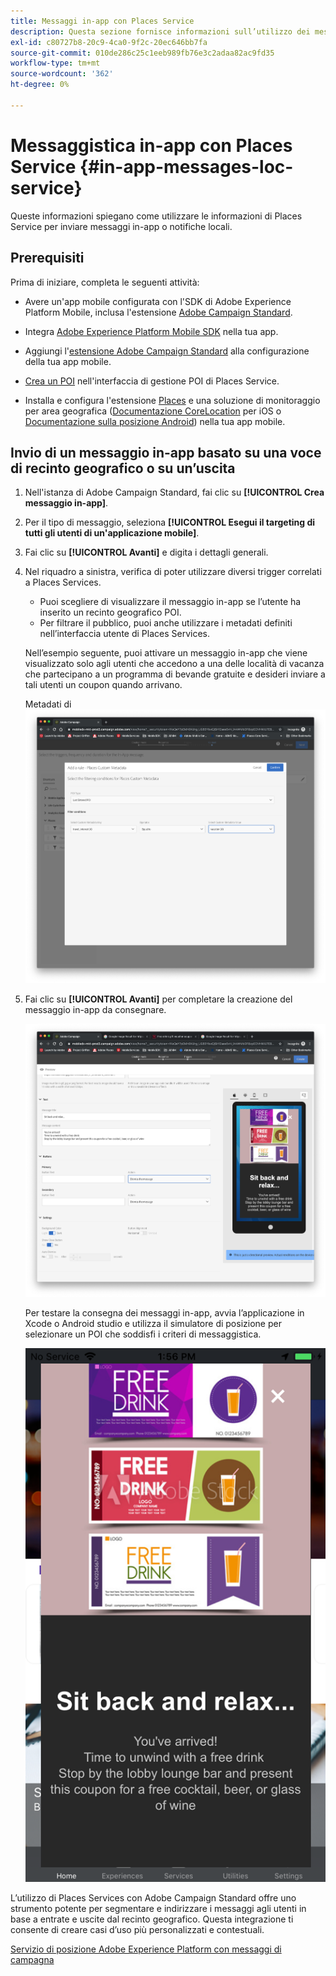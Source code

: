 ```yaml
---
title: Messaggi in-app con Places Service
description: Questa sezione fornisce informazioni sull’utilizzo dei messaggi push in Campaign Standard con i messaggi in-app in Campaign Standard.
exl-id: c80727b8-20c9-4ca0-9f2c-20ec646bb7fa
source-git-commit: 010de286c25c1eeb989fb76e3c2adaa82ac9fd35
workflow-type: tm+mt
source-wordcount: '362'
ht-degree: 0%

---
```


# Messaggistica in-app con Places Service {#in-app-messages-loc-service}

Queste informazioni spiegano come utilizzare le informazioni di Places Service per inviare messaggi in-app o notifiche locali.

## Prerequisiti

Prima di iniziare, completa le seguenti attività:

* Avere un&#39;app mobile configurata con l&#39;SDK di Adobe Experience Platform Mobile, inclusa l&#39;estensione [Adobe Campaign Standard](https://aep-sdks.gitbook.io/docs/using-mobile-extensions/adobe-campaign-standard).

* Integra [Adobe Experience Platform Mobile SDK](https://aep-sdks.gitbook.io/docs/getting-started/get-the-sdk) nella tua app.
* Aggiungi l&#39;[estensione Adobe Campaign Standard](https://aep-sdks.gitbook.io/docs/using-mobile-extensions/adobe-campaign-standard) alla configurazione della tua app mobile.

* [Crea un POI](/help/poi-mgmt-ui/create-a-poi-ui.md) nell&#39;interfaccia di gestione POI di Places Service.

* Installa e configura l&#39;estensione [Places](/help/places-ext-aep-sdks/places-extension/places-extension.md) e una soluzione di monitoraggio per area geografica ([Documentazione CoreLocation](https://developer.apple.com/documentation/corelocation/monitoring_the_user_s_proximity_to_geographic_regions) per iOS o [Documentazione sulla posizione Android](https://developer.android.com/training/location/geofencing)) nella tua app mobile.

## Invio di un messaggio in-app basato su una voce di recinto geografico o su un’uscita

1. Nell&#39;istanza di Adobe Campaign Standard, fai clic su **[!UICONTROL Crea messaggio in-app]**.
1. Per il tipo di messaggio, seleziona **[!UICONTROL Esegui il targeting di tutti gli utenti di un&#39;applicazione mobile]**.
1. Fai clic su **[!UICONTROL Avanti]** e digita i dettagli generali.
1. Nel riquadro a sinistra, verifica di poter utilizzare diversi trigger correlati a Places Services.

   * Puoi scegliere di visualizzare il messaggio in-app se l’utente ha inserito un recinto geografico POI.
   * Per filtrare il pubblico, puoi anche utilizzare i metadati definiti nell’interfaccia utente di Places Services.

   Nell’esempio seguente, puoi attivare un messaggio in-app che viene visualizzato solo agli utenti che accedono a una delle località di vacanza che partecipano a un programma di bevande gratuite e desideri inviare a tali utenti un coupon quando arrivano.

   Metadati di ![&quot;In-App Message Places&quot;](/help/assets/last-entered-vacation.png)

1. Fai clic su **[!UICONTROL Avanti]** per completare la creazione del messaggio in-app da consegnare.

   ![&quot;crea un evento&quot;](/help/assets/prepare-ACS.png)

   Per testare la consegna dei messaggi in-app, avvia l’applicazione in Xcode o Android studio e utilizza il simulatore di posizione per selezionare un POI che soddisfi i criteri di messaggistica.

   ![&quot;buono da bere&quot;](/help/assets/drink-coupon-on-app.png)

L’utilizzo di Places Services con Adobe Campaign Standard offre uno strumento potente per segmentare e indirizzare i messaggi agli utenti in base a entrate e uscite dal recinto geografico. Questa integrazione ti consente di creare casi d’uso più personalizzati e contestuali.

<!--I changed this embed to a link to pass validation. We should not link to youtube videos, so please upload this to MCP-->

[Servizio di posizione Adobe Experience Platform con messaggi di campagna](https://www.youtube.com/watch?v=ikiTTQw9c-o)
